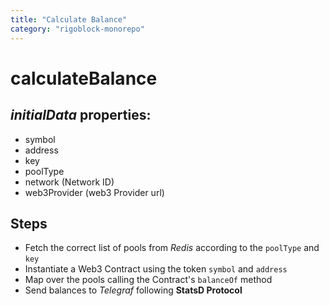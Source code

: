 ```yaml
---
title: "Calculate Balance"
category: "rigoblock-monorepo"
---
```


# calculateBalance

## _initialData_ properties:

- symbol
- address
- key
- poolType
- network (Network ID)
- web3Provider (web3 Provider url)

## Steps

- Fetch the correct list of pools from _Redis_ according to the `poolType` and `key`
- Instantiate a Web3 Contract using the token `symbol` and `address`
- Map over the pools calling the Contract's `balanceOf` method
- Send balances to _Telegraf_ following **StatsD Protocol**


